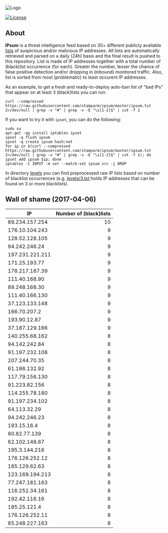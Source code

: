 ![Logo](logo.png)

[![License](https://img.shields.io/badge/license-Public_domain-red.svg)](https://wiki.creativecommons.org/wiki/Public_domain)

About
----

**IPsum** is a threat intelligence feed based on 30+ different publicly available [lists](https://github.com/stamparm/maltrail) of suspicious and/or malicious IP addresses. All lists are automatically retrieved and parsed on a daily (24h) basis and the final result is pushed to this repository. List is made of IP addresses together with a total number of (black)list occurrence (for each). Greater the number, lesser the chance of false positive detection and/or dropping in (inbound) monitored traffic. Also, list is sorted from most (problematic) to least occurent IP addresses.

As an example, to get a fresh and ready-to-deploy auto-ban list of "bad IPs" that appear on at least 3 (black)lists you can run:

```
curl --compressed https://raw.githubusercontent.com/stamparm/ipsum/master/ipsum.txt 2>/dev/null | grep -v "#" | grep -v -E "\s[1-2]$" | cut -f 1
```

If you want to try it with `ipset`, you can do the following:

```
sudo su
apt-get -qq install iptables ipset
ipset -q flush ipsum
ipset -q create ipsum hash:net
for ip in $(curl --compressed https://raw.githubusercontent.com/stamparm/ipsum/master/ipsum.txt 2>/dev/null | grep -v "#" | grep -v -E "\s[1-2]$" | cut -f 1); do ipset add ipsum $ip; done
iptables -I INPUT -m set --match-set ipsum src -j DROP
```

In directory [levels](levels) you can find preprocessed raw IP lists based on number of blacklist occurrences (e.g. [levels/3.txt](levels/3.txt) holds IP addresses that can be found on 3 or more blacklists).

Wall of shame (2017-04-06)
----

|IP|Number of (black)lists|
|---|--:|
89.234.157.254|10
176.10.104.243|9
128.52.128.105|9
94.242.246.24|9
197.231.221.211|9
171.25.193.77|9
178.217.187.39|9
111.40.168.90|9
89.248.168.30|9
111.40.166.130|9
37.123.133.148|9
166.70.207.2|9
193.90.12.87|9
37.187.129.166|9
140.255.68.162|8
94.142.242.84|8
91.197.232.108|8
207.244.70.35|8
61.186.132.92|8
117.79.156.130|8
91.223.82.156|8
114.255.78.180|8
91.197.234.102|8
64.113.32.29|8
94.242.246.23|8
193.15.16.4|8
80.82.77.139|8
62.102.148.67|8
195.3.144.216|8
176.126.252.12|8
185.129.62.63|8
123.169.194.213|8
77.247.181.163|8
116.252.34.161|8
192.42.116.16|8
185.25.121.4|8
176.126.252.11|8
85.248.227.163|8
